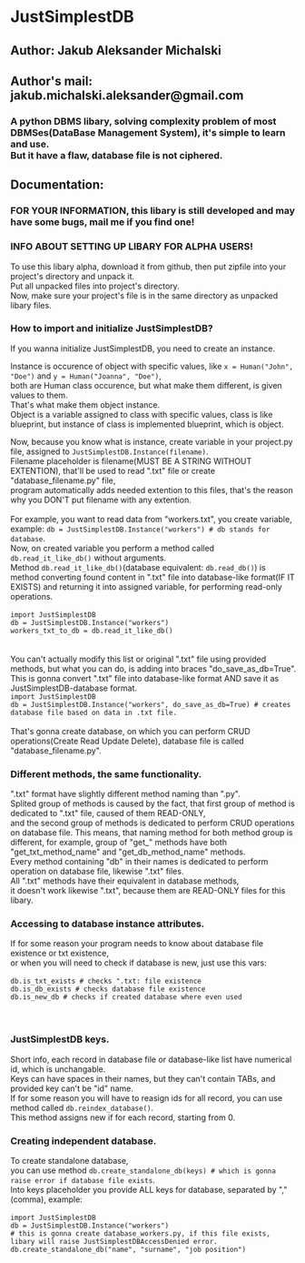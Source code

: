 <h1>JustSimplestDB</h1>
<h2>Author: Jakub Aleksander Michalski</h2>
<h2>Author's mail: jakub.michalski.aleksander@gmail.com</h2>
<h3>A python DBMS libary, solving complexity problem of most DBMSes(DataBase Management System), it's simple to learn and use.<br>
But it have a flaw, database file is not ciphered.</h3>
<h2>Documentation:</h2>
<h3><b>FOR YOUR INFORMATION, this libary is still developed and may have some bugs, mail me if you find one!</b></h3>
<h3>INFO ABOUT SETTING UP LIBARY FOR ALPHA USERS!</h3>
<p>To use this libary alpha, download it from github, then put zipfile into your project's directory and unpack it.<br>
Put all unpacked files into project's directory.<br>
Now, make sure your project's file is in the same directory as unpacked libary files.<br>
</p>
<h3>How to import and initialize JustSimplestDB?</h3>
<p>If you wanna initialize JustSimplestDB, you need to create an instance.</p>
<p>Instance is occurence of object with specific values, like <code>x = Human("John", "Doe")</code> and <code>y = Human("Joanna", "Doe")</code>, <br>
both are Human class occurence, but what make them different, is given values to them.<br>
That's what make them object instance.<br>
Object is a variable assigned to class with specific values, class is like blueprint, but instance of class is implemented blueprint, which is object.</p>
<p>Now, because you know what is instance, create variable in your project.py file, assigned to <code>JustSimplestDB.Instance(filename)</code>.<br>
Filename placeholder is filename(MUST BE A STRING WITHOUT EXTENTION), that'll be used to read ".txt" file or create "database_filename.py" file,<br>
program automatically adds needed extention to this files, that's the reason why you DON'T put filename with any extention.<br>
<br>
For example, you want to read data from "workers.txt", you create variable,<br>
example: <code>db = JustSimplestDB.Instance("workers") # db stands for database</code>.<br>
Now, on created variable you perform a method called <code>db.read_it_like_db()</code> without arguments.<br>
Method <code>db.read_it_like_db()</code>(database equivalent: <code>db.read_db()</code>) is method converting found content in ".txt" file into database-like format(IF IT EXISTS) and returning it into assigned variable, for performing read-only operations.<br>
<br>
<code>import JustSimplestDB
db = JustSimplestDB.Instance("workers")
workers_txt_to_db = db.read_it_like_db()
</code>
<br>
<br>
You can't actually modify this list or original ".txt" file using provided methods, but what you can do, is adding into braces "do_save_as_db=True".<br>
This is gonna convert ".txt" file into database-like format AND save it as JustSimplestDB-database format.<br>
<code>import JustSimplestDB
db = JustSimplestDB.Instance("workers", do_save_as_db=True) # creates database file based on data in .txt file.
</code>
<br>
That's gonna create database, on which you can perform CRUD operations(Create Read Update Delete), database file is called "database_filename.py".<br>
</p>

<h3>Different methods, the same functionality.</h3>
<p>".txt" format have slightly different method naming than ".py".<br>
Splited group of methods is caused by the fact, that first group of method is dedicated to ".txt" file, caused of them READ-ONLY,<br>
and the second group of methods is dedicated to perform CRUD operations on database file.
This means, that naming method for both method group is different, for example, group of "get_" methods have both "get_txt_method_name" and "get_db_method_name" methods.<br>
Every method containing "db" in their names is dedicated to perform operation on database file, likewise ".txt" files.<br>
All ".txt" methods have their equivalent in database methods,<br>
it doesn't work likewise ".txt", because them are READ-ONLY files for this libary.
</p>

<h3>Accessing to database instance attributes.</h3>
<p>If for some reason your program needs to know about database file existence or txt existence,<br>
or when you will need to check if database is new, just use this vars:
<br>
<br>
<code>db.is_txt_exists # checks ".txt: file existence
db.is_db_exists # checks database file existence
db.is_new_db # checks if created database where even used
</code>
<br>
<br>
</p>

<h3>JustSimplestDB keys.</h3>
<p>Short info, each record in database file or database-like list have numerical id, which is unchangable.<br>
Keys can have spaces in their names, but they can't contain TABs, and provided key can't be "id" name.<br>
If for some reason you will have to reasign ids for all record, you can use method called <code>db.reindex_database()</code>.<br>
This method assigns new if for each record, starting from 0.
</p>

<h3>Creating independent database.</h3>
<p>To create standalone database,<br>
you can use method <code>db.create_standalone_db(keys) # which is gonna raise error if database file exists</code>.<br>
Into keys placeholder you provide ALL keys for database, separated by ","(comma), example:
<br>
<br>
<code>import JustSimplestDB
db = JustSimplestDB.Instance("workers")
# this is gonna create database_workers.py, if this file exists, libary will raise JustSimplestDBAccessDenied error.
db.create_standalone_db("name", "surname", "job position")
</code>
<br>
<br>
</p>
